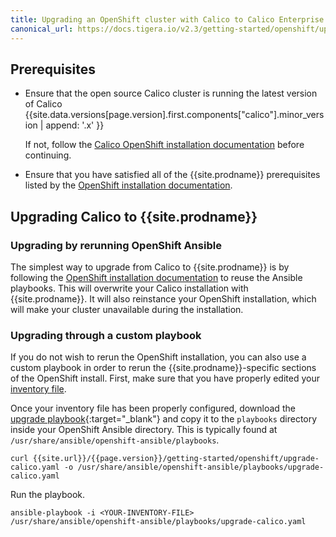 ```yaml
---
title: Upgrading an OpenShift cluster with Calico to Calico Enterprise
canonical_url: https://docs.tigera.io/v2.3/getting-started/openshift/upgrade-ee
---
```


## Prerequisites

- Ensure that the open source Calico cluster is running the latest version of Calico {{site.data.versions[page.version].first.components["calico"].minor_version | append: '.x' }}

  If not, follow the [Calico OpenShift installation documentation](https://docs.projectcalico.org/{{site.data.versions[page.version].first.components["calico"].minor_version}}/getting-started/openshift/installation)
  before continuing.

- Ensure that you have satisfied all of the {{site.prodname}} prerequisites listed
  by the [OpenShift installation documentation]({{site.url}}/{{page.version}}/getting-started/openshift/installation#before-you-begin).

## Upgrading Calico to {{site.prodname}}

### Upgrading by rerunning OpenShift Ansible

The simplest way to upgrade from Calico to {{site.prodname}} is by following the
[OpenShift installation documentation]({{site.url}}/{{page.version}}/getting-started/openshift/installation)
to reuse the Ansible playbooks. This will overwrite your Calico installation with
{{site.prodname}}. It will also reinstance your OpenShift installation, which will
make your cluster unavailable during the installation.

### Upgrading through a custom playbook

If you do not wish to rerun the OpenShift installation, you can also use
a custom playbook in order to rerun the {{site.prodname}}-specific sections of 
the OpenShift install. First, make sure that you have properly edited your
[inventory file]({{site.url}}/{{page.version}}/getting-started/openshift/installation#edit-inventory-file).

Once your inventory file has been properly configured, download the
[upgrade playbook](upgrade-calico.yaml){:target="_blank"}
and copy it to the `playbooks` directory inside your OpenShift Ansible directory.
This is typically found at `/usr/share/ansible/openshift-ansible/playbooks`.

```
curl {{site.url}}/{{page.version}}/getting-started/openshift/upgrade-calico.yaml -o /usr/share/ansible/openshift-ansible/playbooks/upgrade-calico.yaml
```

Run the playbook.

```
ansible-playbook -i <YOUR-INVENTORY-FILE> /usr/share/ansible/openshift-ansible/playbooks/upgrade-calico.yaml
```
